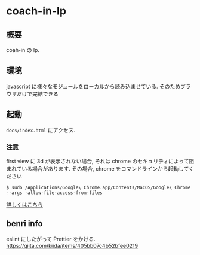 # coach-in-lp

## 概要

coah-in の lp.

## 環境

javascript に様々なモジュールをローカルから読み込ませている. そのためブラウザだけで完結できる

## 起動

`docs/index.html` にアクセス.

### 注意

first view に 3d が表示されない場合, それは chrome のセキュリティによって阻まれている場合があります. その場合, chrome をコマンドラインから起動してください

```
$ sudo /Applications/Google\ Chrome.app/Contents/MacOS/Google\ Chrome --args -allow-file-access-from-files
```

[詳しくはこちら](https://qiita.com/cigalecigales/items/33afaa42f91542ffa62e)

## benri info

eslint にしたがって Prettier をかける.
https://qiita.com/kiida/items/405bb07c4b52bfee0219
